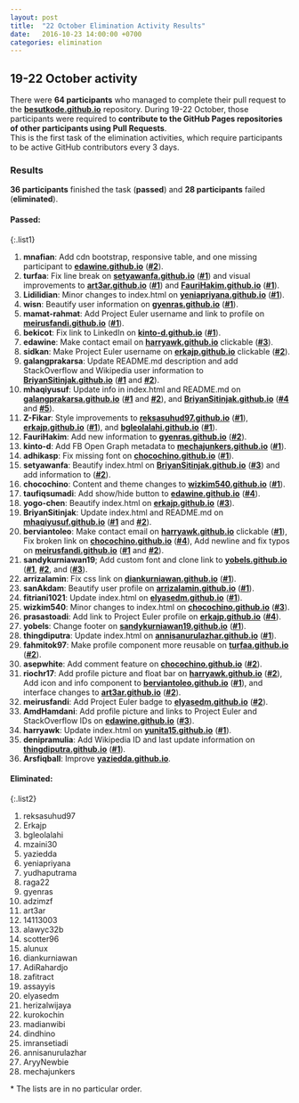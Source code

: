 ```yaml
---
layout: post
title:  "22 October Elimination Activity Results"
date:   2016-10-23 14:00:00 +0700
categories: elimination
---
```



## 19-22 October activity

There were **64 participants** who managed to complete their pull request to the [**besutkode.github.io**](https://github.com/BesutKode/besutkode.github.io) repository. During 19-22 October, those participants were required to **contribute to the GitHub Pages repositories of other participants using Pull Requests**.  
This is the first task of the elimination activities, which require participants to be active GitHub contributors every 3 days.

### Results
**36 participants** finished the task (**passed**) and **28 participants** failed (**eliminated**).  

#### Passed:

{:.list1}
1. **mnafian**: Add cdn bootstrap, responsive table, and one missing participant to [**edawine.github.io**][edawine] ([**#2**](https://github.com/edawine/edawine.github.io/pull/2)).  
1. **turfaa**: Fix line break on [**setyawanfa.github.io**][setyawanfa] ([**#1**](https://github.com/setyawanfa/setyawanfa.github.io/pull/1)) and visual improvements to [**art3ar.github.io**][art3ar] ([**#1**](https://github.com/art3ar/art3ar.github.io/pull/1)) and [**FauriHakim.github.io**][FauriHakim] ([**#1**](https://github.com/FauriHakim/FauriHakim.github.io/pull/1)).  
1. **Lidilidian**: Minor changes to index.html on [**yeniapriyana.github.io**][yeniapriyana] ([**#1**](https://github.com/yeniapriyana/yeniapriyana.github.io/pull/1)).  
1. **wisn**: Beautify user information on [**gyenras.github.io**][gyenras] ([**#1**](https://github.com/gyenras/gyenras.github.io/pull/1)).  
1. **mamat-rahmat**: Add Project Euler username and link to profile on [**meirusfandi.github.io**][meirusfandi] ([**#1**](https://github.com/mamat-rahmat/meirusfandi.github.io/pull/1)).  
1. **bekicot**: Fix link to LinkedIn on [**kinto-d.github.io**][kinto-d] ([**#1**](https://github.com/kinto-d/kinto-d.github.io/pull/1)).  
1. **edawine**: Make contact email on [**harryawk.github.io**][harryawk] clickable ([**#3**](https://github.com/harryawk/harryawk.github.io/pull/3)).  
1. **sidkan**: Make Project Euler username on [**erkajp.github.io**][erkajp] clickable ([**#2**](https://github.com/Erkajp/erkajp.github.io/pull/2)).  
1. **galangprakarsa**: Update README.md description and add StackOverflow and Wikipedia user information to [**BriyanSitinjak.github.io**][BriyanSitinjak] ([**#1**](https://github.com/BriyanSitinjak/BriyanSitinjak.github.io/pull/1) and [**#2**](https://github.com/BriyanSitinjak/BriyanSitinjak.github.io/pull/2)).  
1. **mhaqiyusuf**: Update info in index.html and README.md on [**galangprakarsa.github.io**][galangprakarsa] ([**#1**](https://github.com/galangprakarsa/galangprakarsa.github.io/pull/1) and [**#2**](https://github.com/galangprakarsa/galangprakarsa.github.io/pull/2)), and [**BriyanSitinjak.github.io**][BriyanSitinjak] ([**#4**](https://github.com/BriyanSitinjak/BriyanSitinjak.github.io/pull/4) and [**#5**](https://github.com/BriyanSitinjak/BriyanSitinjak.github.io/pull/5)).  
1. **Z-Fikar**: Style improvements to [**reksasuhud97.github.io**][reksasuhud97] ([**#1**](https://github.com/reksasuhud97/reksasuhud97.github.io/pull/1)), [**erkajp.github.io**][erkajp] ([**#1**](https://github.com/Erkajp/erkajp.github.io/pull/1)), and [**bgleolalahi.github.io**][bgleolalahi] ([**#1**](https://github.com/bgleolalahi/bgleolalahi.github.io/pull/1)).  
1. **FauriHakim**:  Add new information to [**gyenras.github.io**][gyenras] ([**#2**](https://github.com/gyenras/gyenras.github.io/pull/2)).  
1. **kinto-d**: Add FB Open Graph metadata to [**mechajunkers.github.io**][mechajunkers] ([**#1**](https://github.com/mechajunkers/mechajunkers.github.io/pull/1)).  
1. **adhikasp**: Fix missing font on [**chocochino.github.io**][chocochino] ([**#1**](https://github.com/chocochino/chocochino.github.io/pull/1)).  
1. **setyawanfa**: Beautify index.html on [**BriyanSitinjak.github.io**][BriyanSitinjak] ([**#3**](https://github.com/BriyanSitinjak/BriyanSitinjak.github.io/pull/3)) and add information to ([**#2**](https://github.com/FauriHakim/FauriHakim.github.io/pull/2)).  
1. **chocochino**: Content and theme changes to [**wizkim540.github.io**][wizkim540] ([**#1**](https://github.com/wizkim540/wizkim540.github.io/pull/1)).  
1. **taufiqsumadi**: Add show/hide button to [**edawine.github.io**][edawine] ([**#4**](https://github.com/edawine/edawine.github.io/pull/4)).  
1. **yogo-chen**: Beautify index.html on [**erkajp.github.io**][erkajp] ([**#3**](https://github.com/Erkajp/erkajp.github.io/pull/3)).  
1. **BriyanSitinjak**:	Update index.html and README.md on [**mhaqiyusuf.github.io**][mhaqiyusuf] ([**#1**](https://github.com/mhaqiyusuf/mhaqiyusuf.github.io/pull/1) and [**#2**](https://github.com/mhaqiyusuf/mhaqiyusuf.github.io/pull/2)).  
1. **berviantoleo**: Make contact email on [**harryawk.github.io**][harryawk] clickable ([**#1**](https://github.com/harryawk/harryawk.github.io/pull/1)),  Fix broken link on [**chocochino.github.io**][chocochino] ([**#4**](https://github.com/chocochino/chocochino.github.io/pull/4)), Add newline and fix typos on [**meirusfandi.github.io**][meirusfandi] ([**#1**](https://github.com/meirusfandi/meirusfandi.github.io/pull/1) and [**#2**](https://github.com/meirusfandi/meirusfandi.github.io/pull/2)).  
1. **sandykurniawan19**; Add custom font and clone link to [**yobels.github.io**][yobels] ([**#1**](https://github.com/yobels/yobels.github.io/pull/1), [**#2**](https://github.com/yobels/yobels.github.io/pull/2), and ([**#3**](https://github.com/yobels/yobels.github.io/pull/3)).  
1. **arrizalamin**: Fix css link on [**diankurniawan.github.io**][diankurniawan] ([**#1**](https://github.com/diankurniawan/diankurniawan.github.io/pull/1)).  
1. **sanAkdam**: Beautify user profile on [**arrizalamin.github.io**][arrizalamin] ([**#1**](https://github.com/arrizalamin/arrizalamin.github.io/pull/1)).  
1. **fitriani1021**: Update index.html on [**elyasedm.github.io**][elyasedm] ([**#1**](https://github.com/elyasedm/elyasedm.github.io/pull/1)).  
1. **wizkim540**: Minor changes to index.html on [**chocochino.github.io**][chocochino] ([**#3**](https://github.com/chocochino/chocochino.github.io/pull/3)).  
1. **prasastoadi**: Add link to Project Euler profile on [**erkajp.github.io**][erkajp] ([**#4**](https://github.com/Erkajp/erkajp.github.io/pull/4)).  
1. **yobels**: Change footer on [**sandykurniawan19.github.io**][sandykurniawan19] ([**#1**](https://github.com/sandykurniawan19/sandykurniawan19.github.io/pull/1)).  
1. **thingdiputra**: Update index.html on [**annisanurulazhar.github.io**][annisanurulazhar] ([**#1**](https://github.com/annisanurulazhar/annisanurulazhar.github.io/pull/1)).  
1. **fahmitok97**: Make profile component more reusable on [**turfaa.github.io**][turfaa] ([**#2**](https://github.com/turfaa/turfaa.github.io/pull/2)).  
1. **asepwhite**: Add comment feature on [**chocochino.github.io**][chocochino] ([**#2**](https://github.com/chocochino/chocochino.github.io/pull/2)).  
1. **riochr17**: Add profile picture and float bar on [**harryawk.github.io**][harryawk] ([**#2**](https://github.com/harryawk/harryawk.github.io/pull/2)), Add icon and info component to [**berviantoleo.github.io**][berviantoleo] ([**#1**](https://github.com/berviantoleo/berviantoleo.github.io/pull/1)), and interface changes to [**art3ar.github.io**][art3ar] ([**#2**](https://github.com/art3ar/art3ar.github.io/pull/2)).  
1. **meirusfandi**: Add Project Euler badge to [**elyasedm.github.io**][elyasedm] ([**#2**](https://github.com/elyasedm/elyasedm.github.io/pull/2)).  
1. **AmdHamdani**: Add profile picture and links to Project Euler and StackOverflow IDs on [**edawine.github.io**][edawine] ([**#3**](https://github.com/edawine/edawine.github.io/pull/3)).  
1. **harryawk**: Update index.html on [**yunita15.github.io**][yunita15] ([**#1**](https://github.com/yunita15/yunita15.github.io/pull/1)).  
1. **denipramulia**: Add Wikipedia ID and last update information on [**thingdiputra.github.io**][thingdiputra] ([**#1**](https://github.com/thingdiputra/thingdiputra.github.io/pull/1)).  
1. **Arsfiqball**: Improve [**yaziedda.github.io**][yaziedda].


#### Eliminated:

{:.list2}
1. reksasuhud97
1. Erkajp
1. bgleolalahi
1. mzaini30
1. yaziedda
1. yeniapriyana
1. yudhaputrama
1. raga22
1. gyenras
1. adzimzf
1. art3ar
1. 14113003
1. alawyc32b
1. scotter96
1. alunux
1. diankurniawan
1. AdiRahardjo
1. zafitract
1. assayyis
1. elyasedm
1. herizalwijaya
1. kurokochin
1. madianwibi
1. dindhino
1. imransetiadi
1. annisanurulazhar
1. AryyNewbie
1. mechajunkers

\* The lists are in no particular order.  

[edawine]: https://edawine.github.io
[setyawanfa]: https://setyawanfa.github.io
[art3ar]: https://art3ar.github.io
[FauriHakim]: https://FauriHakim.github.io
[yeniapriyana]: https://yeniapriyana.github.io
[gyenras]: https://gyenras.github.io
[meirusfandi]: https://meirusfandi.github.io
[kinto-d]: https://kinto-d.github.io
[harryawk]: https://harryawk.github.io
[erkajp]: https://erkajp.github.io
[BriyanSitinjak]: https://BriyanSitinjak.github.io
[galangprakarsa]: https://galangprakarsa.github.io
[reksasuhud97]: https://reksasuhud97.github.io
[bgleolalahi]: https://bgleolalahi.github.io
[gyenras]: https://gyenras.github.io
[mechajunkers]: https://mechajunkers.github.io
[chocochino]: https://chocochino.github.io
[wizkim540]: https://wizkim540.github.io
[mhaqiyusuf]: https://mhaqiyusuf.github.io
[yobels]: https://yobels.github.io
[diankurniawan]: https://diankurniawan.github.io
[arrizalamin]: https://arrizalamin.github.io
[elyasedm]: https://elyasedm.github.io
[sandykurniawan19]: https://sandykurniawan19.github.io
[annisanurulazhar]: https://annisanurulazhar.github.io
[turfaa]: https://turfaa.github.io
[berviantoleo]: https://berviantoleo.github.io
[yunita15]: https://yunita15.github.io
[thingdiputra]: https://thingdiputra.github.io
[yaziedda]: https://yaziedda.github.io
